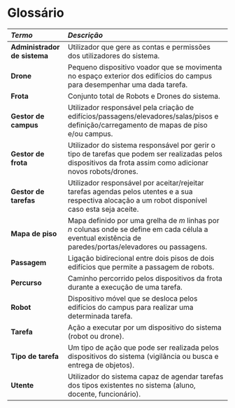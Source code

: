 # Glossário

| **_Termo_**                  | **_Descrição_**                                                                                                                                              |
|:-----------------------------|:-------------------------------------------------------------------------------------------------------------------------------------------------------------|
| **Administrador de sistema** | Utilizador que gere as contas e permissões dos utilizadores do sistema.                                                                                      |
| **Drone**                    | Pequeno dispositivo voador que se movimenta no espaço exterior dos edifícios do campus para desempenhar uma dada tarefa.                                     |
| **Frota**                    | Conjunto total de Robots e Drones do sistema.                                                                                                                |
| **Gestor de campus**         | Utilizador responsável pela criação de edifícios/passagens/elevadores/salas/pisos e definição/carregamento de mapas de piso e/ou campus.                     |
| **Gestor de frota**          | Utilizador do sistema responsável por gerir o tipo de tarefas que podem ser realizadas pelos dispositivos da frota assim como adicionar novos robots/drones. |
| **Gestor de tarefas**        | Utilizador responsável por aceitar/rejeitar tarefas agendas pelos utentes e a sua respectiva alocação a um robot disponível caso esta seja aceite.           |
| **Mapa de piso**             | Mapa definido por uma grelha de _m_ linhas por _n_ colunas onde se define em cada célula a eventual existência de paredes/portas/elevadores ou passagens.    |
| **Passagem**                 | Ligação bidirecional entre dois pisos de dois edifícios que permite a passagem de robots.                                                                    |
| **Percurso**                 | Caminho percorrido pelos dispositivos da frota durante a execução de uma tarefa.                                                                             |
| **Robot**                    | Dispositivo móvel que se desloca pelos edifícios do campus para realizar uma determinada tarefa.                                                             |
| **Tarefa**                   | Ação a executar por um dispositivo do sistema (robot ou drone).                                                                                              |
| **Tipo de tarefa**           | Um tipo de ação que pode ser realizada pelos dispositivos do sistema (vigilância ou busca e entrega de objetos).                                             |
| **Utente**                   | Utilizador do sistema capaz de agendar tarefas dos tipos existentes no sistema (aluno, docente, funcionário).                                                |